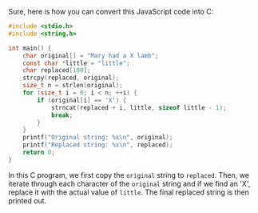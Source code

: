 Sure, here is how you can convert this JavaScript code into C:

```c
#include <stdio.h>
#include <string.h>

int main() {
    char original[] = "Mary had a X lamb";
    const char *little = "little";
    char replaced[100];
    strcpy(replaced, original);
    size_t n = strlen(original);
    for (size_t i = 0; i < n; ++i) {
        if (original[i] == 'X') {
            strncat(replaced + i, little, sizeof little - 1);
            break;
        }
    }
    printf("Original string: %s\n", original);
    printf("Replaced string: %s\n", replaced);
    return 0;
}
```
In this C program, we first copy the `original` string to `replaced`. Then, we iterate through each character of the `original` string and if we find an 'X', replace it with the actual value of `little`. The final replaced string is then printed out.
